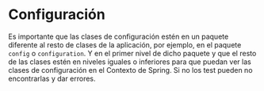 # Configuración

Es importante que las clases de configuración estén en un paquete diferente al resto de clases de la aplicación, por
ejemplo, en el paquete `config` o `configuration`.
Y en el primer nivel de dicho paquete y que el resto de las clases
estén en niveles iguales o inferiores para que puedan ver las clases de configuración en el Contexto de Spring.
Si no los test pueden no encontrarlas y dar errores.